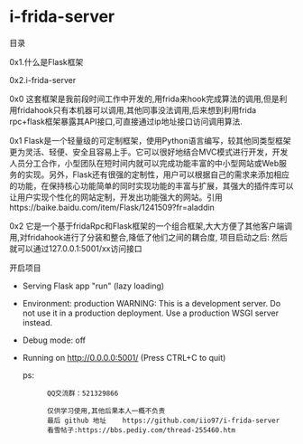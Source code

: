 # i-frida-server
目录

0x1.什么是Flask框架

0x2.i-frida-server


 0x0
   这套框架是我前段时间工作中开发的,用frida来hook完成算法的调用,但是利用fridahook只有本机器可以调用,其他同事没法调用,后来想到利用frida rpc+flask框架暴露其API接口,可直接通过ip地址接口访问调用算法.


 0x1
    Flask是一个轻量级的可定制框架，使用Python语言编写，较其他同类型框架更为灵活、轻便、安全且容易上手。它可以很好地结合MVC模式进行开发，开发人员分工合作，小型团队在短时间内就可以完成功能丰富的中小型网站或Web服务的实现。另外，Flask还有很强的定制性，用户可以根据自己的需求来添加相应的功能，在保持核心功能简单的同时实现功能的丰富与扩展，其强大的插件库可以让用户实现个性化的网站定制，开发出功能强大的网站。引用https://baike.baidu.com/item/Flask/1241509?fr=aladdin


  0x2
   它是一个基于fridaRpc和Flask框架的一个组合框架,大大方便了其他客户端调用,对fridahook进行了分装和整合,降低了他们之间的耦合度,
   项目启动之后:
   然后就可以通过127.0.0.1:5001/xx访问接口


开启项目

 * Serving Flask app "run" (lazy loading)
 * Environment: production
   WARNING: This is a development server. Do not use it in a production deployment.
   Use a production WSGI server instead.
 * Debug mode: off
 * Running on http://0.0.0.0:5001/ (Press CTRL+C to quit)


   ps:
           
             QQ交流群：521329866
   
             仅供学习使用,其他后果本人一概不负责
             最后 github 地址    https://github.com/iio97/i-frida-server
             看雪帖子:https://bbs.pediy.com/thread-255460.htm
             
             
